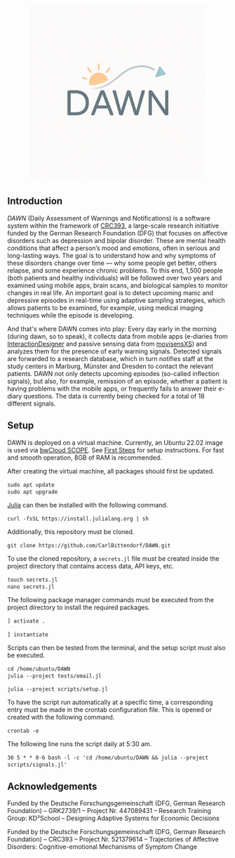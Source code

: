 <div align="center">
    <img alt="DAWN Logo" src="DAWN Logo.png" height=400>
</div>

## Introduction

*DAWN* (Daily Assessment of Warnings and Notifications) is a software system within the framework of [CRC393](https://www.uni-marburg.de/en/trr-393), a large-scale research initiative funded by the German Research Foundation (DFG) that focuses on affective disorders such as depression and bipolar disorder. These are mental health conditions that affect a person’s mood and emotions, often in serious and long-lasting ways. The goal is to understand how and why symptoms of these disorders change over time — why some people get better, others relapse, and some experience chronic problems. To this end, 1,500 people (both patients and healthy individuals) will be followed over two years and examined using mobile apps, brain scans, and biological samples to monitor changes in real life. An important goal is to detect upcoming manic and depressive episodes in real-time using adaptive sampling strategies, which allows patients to be examined, for example, using medical imaging techniques while the episode is developing.

And that's where DAWN comes into play: Every day early in the morning (during dawn, so to speak), it collects data from mobile apps (e-diaries from [InteractionDesigner](https://www.movisens.com/en/products/interactiondesigner/) and passive sensing data from [movisensXS](https://www.movisens.com/en/products/movisensxs/)) and analyzes them for the presence of early warning signals. Detected signals are forwarded to a research database, which in turn notifies staff at the study centers in Marburg, Münster and Dresden to contact the relevant patients. DAWN not only detects upcoming episodes (so-called inflection signals), but also, for example, remission of an episode, whether a patient is having problems with the mobile apps, or frequently fails to answer their e-diary questions. The data is currently being checked for a total of 18 different signals.

## Setup

DAWN is deployed on a virtual machine. Currently, an Ubuntu 22.02 image is used via [bwCloud SCOPE](https://www.bw-cloud.org/en/). See [First Steps](https://www.bw-cloud.org/en/first_steps) for setup instructions. For fast and smooth operation, 8GB of RAM is recommended.

After creating the virtual machine, all packages should first be updated.

```terminal
sudo apt update
sudo apt upgrade
```

[Julia](https://julialang.org/) can then be installed with the following command.

```terminal
curl -fsSL https://install.julialang.org | sh
```

Additionally, this repository must be cloned.

```terminal
git clone https://github.com/CarlBittendorf/DAWN.git
```

To use the cloned repository, a `secrets.jl` file must be created inside the project directory that contains access data, API keys, etc.

```terminal
touch secrets.jl
nano secrets.jl
```

The following package manager commands must be executed from the project directory to install the required packages.

```julia
] activate .
```

```julia
] instantiate
```

Scripts can then be tested from the terminal, and the setup script must also be executed.

```terminal
cd /home/ubuntu/DAWN
julia --project tests/email.jl
```

```terminal
julia --project scripts/setup.jl
```

To have the script run automatically at a specific time, a corresponding entry must be made in the crontab configuration file. This is opened or created with the following command.

```terminal
crontab -e
```

The following line runs the script daily at 5:30 am.

```plain
30 5 * * 0-6 bash -l -c 'cd /home/ubuntu/DAWN && julia --project scripts/signals.jl'
```

## Acknowledgements

Funded by the Deutsche Forschungsgemeinschaft (DFG, German Research Foundation) – GRK2739/1 – Project Nr. 447089431 – Research Training Group: KD²School – Designing Adaptive Systems for Economic Decisions

Funded by the Deutsche Forschungsgemeinschaft (DFG, German Research Foundation) – CRC393 – Project Nr. 521379614 – Trajectories of Affective Disorders: Cognitive-emotional Mechanisms of Symptom Change